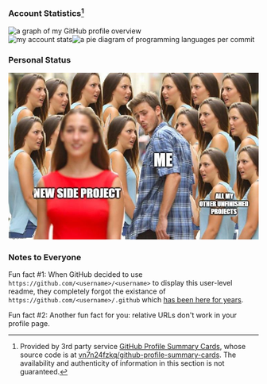 ### Account Statistics[^1]

![a graph of my GitHub profile overview](http://github-profile-summary-cards.vercel.app/api/cards/profile-details?username=Jamesits&theme=github_dark)<br/>
![my account stats](http://github-profile-summary-cards.vercel.app/api/cards/stats?username=Jamesits&theme=github_dark)![a pie diagram of programming languages per commit](http://github-profile-summary-cards.vercel.app/api/cards/repos-per-language?username=Jamesits&theme=github_dark)

### Personal Status

![Fun fact #0: here is a picture that you disabled people will not be able to see because everyone is putting images in their personal readme and nobody cares about accessibility.](https://github.com/Jamesits/Jamesits/raw/master/assets/meme_side_project.jpg)

### Notes to Everyone

Fun fact #1: When GitHub decided to use `https://github.com/<username>/<username>` to display this user-level readme, they completely forgot the existance of `https://github.com/<username>/.github` which [has been here for years](https://docs.github.com/en/github/building-a-strong-community/creating-a-default-community-health-file).

Fun fact #2: Another fun fact for you: relative URLs don't work in your profile page. 

<!-- footnotes -->
[^1]: Provided by 3rd party service [GitHub Profile Summary Cards](https://github-profile-summary-cards.vercel.app), whose source code is at [vn7n24fzkq/github-profile-summary-cards](https://github.com/vn7n24fzkq/github-profile-summary-cards). The availability and authenticity of information in this section is not guaranteed.
